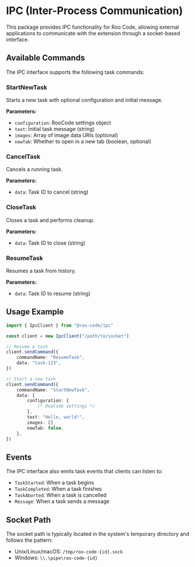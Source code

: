 # IPC (Inter-Process Communication)

This package provides IPC functionality for Roo Code, allowing external applications to communicate with the extension through a socket-based interface.

## Available Commands

The IPC interface supports the following task commands:

### StartNewTask

Starts a new task with optional configuration and initial message.

**Parameters:**

- `configuration`: RooCode settings object
- `text`: Initial task message (string)
- `images`: Array of image data URIs (optional)
- `newTab`: Whether to open in a new tab (boolean, optional)

### CancelTask

Cancels a running task.

**Parameters:**

- `data`: Task ID to cancel (string)

### CloseTask

Closes a task and performs cleanup.

**Parameters:**

- `data`: Task ID to close (string)

### ResumeTask

Resumes a task from history.

**Parameters:**

- `data`: Task ID to resume (string)

## Usage Example

```typescript
import { IpcClient } from "@roo-code/ipc"

const client = new IpcClient("/path/to/socket")

// Resume a task
client.sendCommand({
	commandName: "ResumeTask",
	data: "task-123",
})

// Start a new task
client.sendCommand({
	commandName: "StartNewTask",
	data: {
		configuration: {
			/* RooCode settings */
		},
		text: "Hello, world!",
		images: [],
		newTab: false,
	},
})
```

## Events

The IPC interface also emits task events that clients can listen to:

- `TaskStarted`: When a task begins
- `TaskCompleted`: When a task finishes
- `TaskAborted`: When a task is cancelled
- `Message`: When a task sends a message

## Socket Path

The socket path is typically located in the system's temporary directory and follows the pattern:

- Unix/Linux/macOS: `/tmp/roo-code-{id}.sock`
- Windows: `\\.\pipe\roo-code-{id}`
